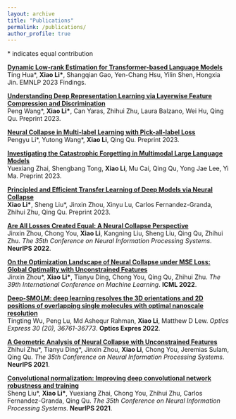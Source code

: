 ```yaml
---
layout: archive
title: "Publications"
permalink: /publications/
author_profile: true
---
```


\* indicates equal contribution

<b>[Dynamic Low-rank Estimation for Transformer-based Language Models](https://aclanthology.org/2023.findings-emnlp.621/)</b><br>
Ting Hua\*, <b>Xiao Li\*</b>, Shangqian Gao, Yen-Chang Hsu, Yilin Shen, Hongxia Jin. EMNLP 2023 Findings.

<b>[Understanding Deep Representation Learning via Layerwise Feature Compression and Discrimination](https://arxiv.org/abs/2311.02960)</b><br>
Peng Wang\*, <b>Xiao Li\*</b>, Can Yaras, Zhihui Zhu, Laura Balzano, Wei Hu, Qing Qu. Preprint 2023.

<b>[Neural Collapse in Multi-label Learning with Pick-all-label Loss](https://arxiv.org/abs/2310.15903)</b><br>
Pengyu Li\*, Yutong Wang\*, <b>Xiao Li</b>, Qing Qu. Preprint 2023.

<b>[Investigating the Catastrophic Forgetting in Multimodal Large Language Models](https://arxiv.org/abs/2309.10313)</b><br>
Yuexiang Zhai, Shengbang Tong, <b>Xiao Li</b>, Mu Cai, Qing Qu, Yong Jae Lee, Yi Ma. Preprint 2023.
  
<b>[Principled and Efficient Transfer Learning of Deep Models via Neural Collapse](https://arxiv.org/abs/2212.12206)</b><br>
<b>Xiao Li\*</b>, Sheng Liu\*, Jinxin Zhou, Xinyu Lu, Carlos Fernandez-Granda, Zhihui Zhu, Qing Qu. Preprint 2023.

<b>[Are All Losses Created Equal: A Neural Collapse Perspective](https://arxiv.org/abs/2210.02192)</b><br>
Jinxin Zhou, Chong You, <b>Xiao Li</b>, Kangning Liu, Sheng Liu, Qing Qu, Zhihui Zhu.
<i>The 35th Conference on Neural Information Processing Systems</i>. <b>NeurIPS 2022</b>.

<b>[On the Optimization Landscape of Neural Collapse under MSE Loss: Global Optimality with Unconstrained Features](https://arxiv.org/abs/2203.01238)</b><br>
Jinxin Zhou\*, <b>Xiao Li\*</b>, Tianyu Ding, Chong You, Qing Qu, Zhihui Zhu.
<i>The 39th International Conference on Machine Learning</i>. <b>ICML 2022</b>.

<b>[Deep-SMOLM: deep learning resolves the 3D orientations and 2D positions of overlapping single molecules with optimal nanoscale resolution](https://opg.optica.org/oe/fulltext.cfm?uri=oe-30-20-36761&id=505938)</b><br>
Tingting Wu, Peng Lu, Md Ashequr Rahman, <b>Xiao Li</b>, Matthew D Lew.
<i>Optics Express 30 (20), 36761-36773</i>. <b>Optics Expres 2022</b>.

<b>[A Geometric Analysis of Neural Collapse with Unconstrained Features](https://arxiv.org/abs/2105.02375)</b><br>
Zhihui Zhu\*, Tianyu Ding\*, Jinxin Zhou, <b>Xiao Li</b>, Chong You, Jeremias Sulam, Qing Qu.
<i>The 35th Conference on Neural Information Processing Systems</i>. <b>NeurIPS 2021</b>.

<b>[Convolutional normalization: Improving deep convolutional network robustness and training](https://arxiv.org/abs/2103.00673)</b><br>
Sheng Liu\*, <b>Xiao Li\*</b>, Yuexiang Zhai, Chong You, Zhihui Zhu, Carlos Fernandez-Granda, Qing Qu.
<i>The 35th Conference on Neural Information Processing Systems</i>. <b>NeurIPS 2021</b>.
